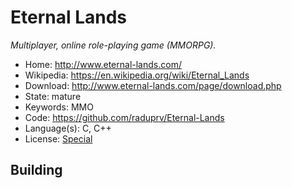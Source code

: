 # Eternal Lands

_Multiplayer, online role-playing game (MMORPG)._

- Home: http://www.eternal-lands.com/
- Wikipedia: https://en.wikipedia.org/wiki/Eternal_Lands
- Download: http://www.eternal-lands.com/page/download.php
- State: mature
- Keywords: MMO
- Code: https://github.com/raduprv/Eternal-Lands
- Language(s): C, C++
- License: [Special](https://raw.githubusercontent.com/raduprv/Eternal-Lands/master/eternal_lands_license.txt)

## Building

